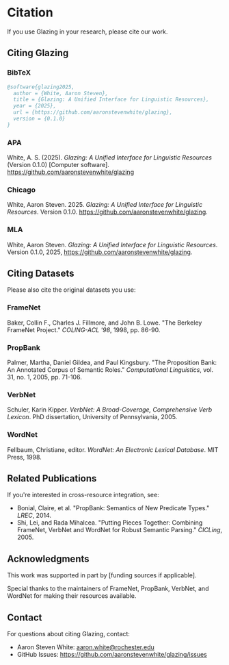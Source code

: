 # Citation

If you use Glazing in your research, please cite our work.

## Citing Glazing

### BibTeX

```bibtex
@software{glazing2025,
  author = {White, Aaron Steven},
  title = {Glazing: A Unified Interface for Linguistic Resources},
  year = {2025},
  url = {https://github.com/aaronstevenwhite/glazing},
  version = {0.1.0}
}
```

### APA

White, A. S. (2025). *Glazing: A Unified Interface for Linguistic Resources* (Version 0.1.0) [Computer software]. https://github.com/aaronstevenwhite/glazing

### Chicago

White, Aaron Steven. 2025. *Glazing: A Unified Interface for Linguistic Resources*. Version 0.1.0. https://github.com/aaronstevenwhite/glazing.

### MLA

White, Aaron Steven. *Glazing: A Unified Interface for Linguistic Resources*. Version 0.1.0, 2025, https://github.com/aaronstevenwhite/glazing.

## Citing Datasets

Please also cite the original datasets you use:

### FrameNet

Baker, Collin F., Charles J. Fillmore, and John B. Lowe. "The Berkeley FrameNet Project." *COLING-ACL '98*, 1998, pp. 86-90.

### PropBank

Palmer, Martha, Daniel Gildea, and Paul Kingsbury. "The Proposition Bank: An Annotated Corpus of Semantic Roles." *Computational Linguistics*, vol. 31, no. 1, 2005, pp. 71-106.

### VerbNet

Schuler, Karin Kipper. *VerbNet: A Broad-Coverage, Comprehensive Verb Lexicon*. PhD dissertation, University of Pennsylvania, 2005.

### WordNet

Fellbaum, Christiane, editor. *WordNet: An Electronic Lexical Database*. MIT Press, 1998.

## Related Publications

If you're interested in cross-resource integration, see:

- Bonial, Claire, et al. "PropBank: Semantics of New Predicate Types." *LREC*, 2014.
- Shi, Lei, and Rada Mihalcea. "Putting Pieces Together: Combining FrameNet, VerbNet and WordNet for Robust Semantic Parsing." *CICLing*, 2005.

## Acknowledgments

This work was supported in part by [funding sources if applicable].

Special thanks to the maintainers of FrameNet, PropBank, VerbNet, and WordNet for making their resources available.

## Contact

For questions about citing Glazing, contact:
- Aaron Steven White: aaron.white@rochester.edu
- GitHub Issues: https://github.com/aaronstevenwhite/glazing/issues
